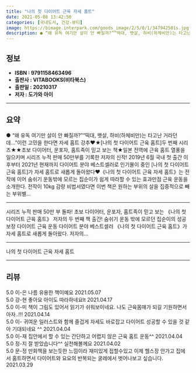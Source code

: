 ```yaml
---
title: "나의 첫 다이어트 근육 자세 홈트"
date: 2021-05-08 13:42:50
categories: [국내도서, 건강-뷰티]
image: https://bimage.interpark.com/goods_image/2/5/0/1/347942501s.jpg
description: ● “왜 유독 여기만 살이 안 빠질까?”“떡대, 뱃살, 하비(하체비만)는 타고난 거라던데...”이런 고민을 한다면 자세 홈트 강추♥★[나의 첫 다이어트 근육 홈트]두 번째 시리즈★★초보 다이어터, 운포자, 홈트족이 믿고 보는 책★일본 전역에 근육 홈트 열풍을 일으키며 시리즈 누적 판매
---
```


## **정보**

- **ISBN : 9791158463496**
- **출판사 : VITABOOKS(비타북스)**
- **출판일 : 20210317**
- **저자 : 도가와 아이**

------



## **요약**

●  “왜 유독 여기만 살이 안 빠질까?”“떡대, 뱃살, 하비(하체비만)는 타고난 거라던데...”이런 고민을 한다면 자세 홈트 강추♥★[나의 첫 다이어트 근육 홈트]두 번째 시리즈★★초보 다이어터, 운포자, 홈트족이 믿고 보는 책★일본 전역에 근육 홈트 열풍을 일으키며 시리즈 누적 판매 50만부를 기록한 저자의 신작! 2019년 6월 국내 첫 출간 이후부터 2021년 현재까지 다이어트 분야 베스트셀러로 인기몰이 중인 [나의 첫 다이어트 근육 홈트]가 자세 홈트로 새롭게 돌아왔다♥《나의 첫 다이어트 근육 자세 홈트》는 전작에 이어 숨쉬기 운동밖에 모르는 집순이가 쉽게 따라할 수 있는 효과만점 근육 운동을 소개한다. 전작이 10kg 감량 비법서였다면 이번 책은 원하는 부위의 살을 집중적으로 빼는 부위별...

------

시리즈 누적 판매 50만 부 돌파!
초보 다이어터, 운포자, 홈트족이 믿고 보는
《나의 첫 다이어트 근육 홈트》 저자의 두 번째 책 출간!
숨쉬기 운동 밖에 모르던 집순이의 성공 보장 다이어트 근육 운동
다이어트 분야 베스트셀러 《나의 첫 다이어트 근육 홈트》가 자세 홈트로 새롭게 돌아왔다. 저자의... 

------


나의 첫 다이어트 근육 자세 홈트 

------


## **리뷰** 

5.0 이-은 나름 유용한 책이예요 2021.05.07 <br/>5.0 강-현 좋아요  아이도 따라하네요lt 2021.04.17 <br/>5.0 이-미 책이 그림도 있어서 읽기가 쉬워보이네요.
나도 근육몸매가 되길 기원하면서 아자..!!! 2021.04.14 <br/>5.0 이- 귀여운 일러스트와 함께 즐겁게 자세도 바로잡고 다이어트 성공할 수 있을 것 같아 기대되네요 ^^ 2021.04.04 <br/>5.0 이-재 집안에서 할 수 있는 간단하고 어렵지 않은 근육 홈트 운동^^ 2021.04.04 <br/>5.0 정-지 잘 받았습니다^^
실천해볼께요 2021.04.02 <br/>5.0 문-정 만화책을 보는듯한 느낌이라 재미있게 접할수있고 이제 헬스장 안가고 집에서 홈트하면서 다이어트와 요요의 반복되는 굴레에서 벗어나보고 싶습니다. 2021.03.29 <br/>